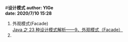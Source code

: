#**设计模式**
**author: YIGe**  
**date: 2020/7/10 15:28**  

1. 外观模式(Facade)  
    [Java 之 23 种设计模式解析——9、外观模式（Facade）](https://blog.csdn.net/bifuguo/article/details/81432774)
2.  